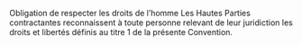 Obligation de respecter les droits de l’homme
Les Hautes Parties contractantes reconnaissent à toute personne
relevant de leur juridiction les droits et libertés définis au titre 1 de
la présente Convention.